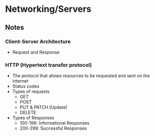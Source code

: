 # Networking/Servers

## Notes

### Client-Server Architecture
- Request and Response

### HTTP (Hypertext transfer protocol)
- The protocol that allows resources to be requested and sent on the internet
- Status codes
- Types of requests
    - GET
    - POST
    - PUT & PATCH (Update)
    - DELETE
- Types of Responses
    - 100-199: Informational Responses
    - 200-299: Successful Responses